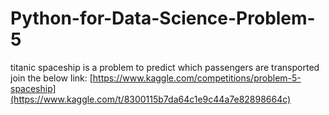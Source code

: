 # Python-for-Data-Science-Problem-5
titanic spaceship is a problem to predict which passengers are transported
join the below link:
[https://www.kaggle.com/competitions/problem-5-spaceship](https://www.kaggle.com/t/8300115b7da64c1e9c44a7e82898664c)
